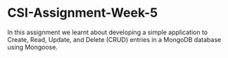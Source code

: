 # CSI-Assignment-Week-5
In this assignment we learnt about developing a simple application to Create, Read, Update, and Delete (CRUD) entries in a MongoDB database using Mongoose.
